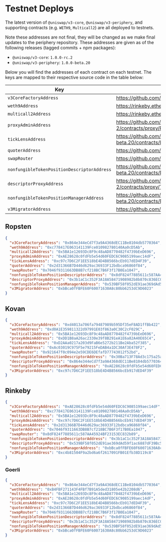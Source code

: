 # Testnet Deploys

The latest version of `@uniswap/v3-core`, `@uniswap/v3-periphery`,
and supporting contracts (e.g. `WETH9`, `Multicall2`) are all
deployed to testnets.

Note these addresses are not final, they will be changed as we make final updates to the periphery repository.
These addresses are given as of the following releases (tagged commits + npm packages):

- `@uniswap/v3-core`: `1.0.0-rc.2`
- `@uniswap/v3-periphery`: `1.0.0-beta.20`

Below you will find the addresses of each contract on each testnet. The
keys are mapped to their respective source code in the table below:

| Key                                         | Source Code                                                                                                                   |
| ------------------------------------------- | ----------------------------------------------------------------------------------------------------------------------------- |
| `v3CoreFactoryAddress`                      | https://github.com/Uniswap/uniswap-v3-core/blob/v1.0.0-rc.2/contracts/UniswapV3Factory.sol                                    |
| `weth9Address`                              | https://rinkeby.etherscan.io/address/0xc778417E063141139Fce010982780140Aa0cD5Ab#code                                          |
| `multicall2Address`                         | https://rinkeby.etherscan.io/address/0x5BA1e12693Dc8F9c48aAD8770482f4739bEeD696#code                                          |
| `proxyAdminAddress`                         | https://github.com/OpenZeppelin/openzeppelin-contracts/blob/v3.4.1-solc-0.7-2/contracts/proxy/ProxyAdmin.sol                  |
| `tickLensAddress`                           | https://github.com/Uniswap/uniswap-v3-periphery/blob/v1.0.0-beta.20/contracts/lens/TickLens.sol                               |
| `quoterAddress`                             | https://github.com/Uniswap/uniswap-v3-periphery/blob/v1.0.0-beta.20/contracts/lens/Quoter.sol                                 |
| `swapRouter`                                | https://github.com/Uniswap/uniswap-v3-periphery/blob/v1.0.0-beta.20/contracts/SwapRouter.sol                                  |
| `nonfungibleTokenPositionDescriptorAddress` | https://github.com/Uniswap/uniswap-v3-periphery/blob/v1.0.0-beta.20/contracts/NonfungibleTokenPositionDescriptor.sol          |
| `descriptorProxyAddress`                    | https://github.com/OpenZeppelin/openzeppelin-contracts/blob/v3.4.1-solc-0.7-2/contracts/proxy/TransparentUpgradeableProxy.sol |
| `nonfungibleTokenPositionManagerAddress`    | https://github.com/Uniswap/uniswap-v3-periphery/blob/v1.0.0-beta.20/contracts/NonfungiblePositionManager.sol                  |
| `v3MigratorAddress`                         | https://github.com/Uniswap/uniswap-v3-periphery/blob/v1.0.0-beta.20/contracts/V3Migrator.sol                                  |

## Ropsten

```json
{
  "v3CoreFactoryAddress": "0x864e344eCd7f3a9A4368dEC11Be8104db5770364",
  "weth9Address": "0xc778417E063141139Fce010982780140Aa0cD5Ab",
  "multicall2Address": "0x5BA1e12693Dc8F9c48aAD8770482f4739bEeD696",
  "proxyAdminAddress": "0xAE28628c0fdFb5e54d60FEDC6C9085199aec14dF",
  "tickLensAddress": "0xc97c7D6C2F1EE518bE4D4B8566bcEb917dED4F39",
  "quoterAddress": "0x2d31366B7D446d629ac36933F12bdbca96860f84",
  "swapRouter": "0x7046f9311663DB8B7cf218BC7B6F3f17B0Ea1047",
  "nonfungibleTokenPositionDescriptorAddress": "0x8dF824f7885611c587AA45924BF23153EC832b89",
  "descriptorProxyAddress": "0x3b1aC1c352F3A18A58471908982b8b870c836EC0",
  "nonfungibleTokenPositionManagerAddress": "0x539BF58f052dE91ae369dAd59f1ac6887dF39Bc5",
  "v3MigratorAddress": "0xbBca0fFBFE60F60071630A8c80bb6253dC9D6023"
}
```

## Kovan

```json
{
  "v3CoreFactoryAddress": "0xd4013a706fa79487989b595Df35eF8AD1ffBb422",
  "weth9Address": "0xd0A1E359811322d97991E03f863a0C30C2cF029C",
  "multicall2Address": "0x5BA1e12693Dc8F9c48aAD8770482f4739bEeD696",
  "proxyAdminAddress": "0xDD1B8aA26ac2330e39f8B291eA1E6a82A40E65C4",
  "tickLensAddress": "0xD2AAa0217a203d9FaB6e5272b211Be2Aba52f385",
  "quoterAddress": "0xAc03019C975F5e79215FeDAB4a1DC30Af3E478F2",
  "swapRouter": "0x921647f0c094e2e59CDE6DEfafD77743012f52bd",
  "nonfungibleTokenPositionDescriptorAddress": "0x30Ba713F78Ad3c175a25aD767e3f423549Ac2D65",
  "descriptorProxyAddress": "0x864e344eCd7f3a9A4368dEC11Be8104db5770364",
  "nonfungibleTokenPositionManagerAddress": "0xAE28628c0fdFb5e54d60FEDC6C9085199aec14dF",
  "v3MigratorAddress": "0xc97c7D6C2F1EE518bE4D4B8566bcEb917dED4F39"
}
```

## Rinkeby

```json
{
  "v3CoreFactoryAddress": "0xAE28628c0fdFb5e54d60FEDC6C9085199aec14dF",
  "weth9Address": "0xc778417E063141139Fce010982780140Aa0cD5Ab",
  "multicall2Address": "0x5BA1e12693Dc8F9c48aAD8770482f4739bEeD696",
  "proxyAdminAddress": "0xc97c7D6C2F1EE518bE4D4B8566bcEb917dED4F39",
  "tickLensAddress": "0x2d31366B7D446d629ac36933F12bdbca96860f84",
  "quoterAddress": "0x7046f9311663DB8B7cf218BC7B6F3f17B0Ea1047",
  "swapRouter": "0x8dF824f7885611c587AA45924BF23153EC832b89",
  "nonfungibleTokenPositionDescriptorAddress": "0x3b1aC1c352F3A18A58471908982b8b870c836EC0",
  "descriptorProxyAddress": "0x539BF58f052dE91ae369dAd59f1ac6887dF39Bc5",
  "nonfungibleTokenPositionManagerAddress": "0xbBca0fFBFE60F60071630A8c80bb6253dC9D6023",
  "v3MigratorAddress": "0xc4b81504F9a2bd6a6f2617091FB01Efb38D119c8"
}
```

### Goerli

```json
{
  "v3CoreFactoryAddress": "0x864e344eCd7f3a9A4368dEC11Be8104db5770364",
  "weth9Address": "0xB4FBF271143F4FBf7B91A5ded31805e42b2208d6",
  "multicall2Address": "0x5BA1e12693Dc8F9c48aAD8770482f4739bEeD696",
  "proxyAdminAddress": "0xAE28628c0fdFb5e54d60FEDC6C9085199aec14dF",
  "tickLensAddress": "0xc97c7D6C2F1EE518bE4D4B8566bcEb917dED4F39",
  "quoterAddress": "0x2d31366B7D446d629ac36933F12bdbca96860f84",
  "swapRouter": "0x7046f9311663DB8B7cf218BC7B6F3f17B0Ea1047",
  "nonfungibleTokenPositionDescriptorAddress": "0x8dF824f7885611c587AA45924BF23153EC832b89",
  "descriptorProxyAddress": "0x3b1aC1c352F3A18A58471908982b8b870c836EC0",
  "nonfungibleTokenPositionManagerAddress": "0x539BF58f052dE91ae369dAd59f1ac6887dF39Bc5",
  "v3MigratorAddress": "0xbBca0fFBFE60F60071630A8c80bb6253dC9D6023"
}
```
